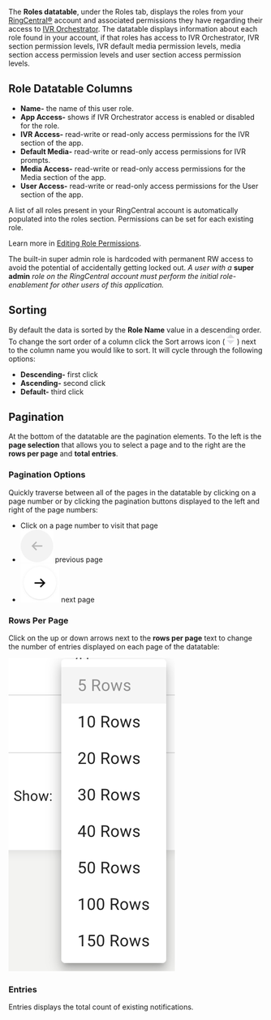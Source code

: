 The **Roles datatable**, under the Roles tab, displays the roles from your [RingCentral®](https://ringcentral.com) account and associated permissions they have regarding their access to [IVR Orchestrator](https://ivrorchestrator.ps.ringcentral.com). The datatable displays information about each role found in your account, if that roles has access to IVR Orchestrator, IVR section permission levels, IVR default media permission levels, media section access permission levels and user section access permission levels.

## Role Datatable Columns
* **Name-** the name of this user role. 
* **App Access-** shows if IVR Orchestrator access is enabled or disabled for the role.
* **IVR Access-** read-write or read-only access permissions for the IVR section of the app.
* **Default Media-** read-write or read-only access permissions for IVR prompts.
* **Media Access-** read-write or read-only access permissions for the Media section of the app.
* **User Access-** read-write or read-only access permissions for the User section of the app.

A list of all roles present in your RingCentral account is automatically populated into the roles section. Permissions can be set for each existing role. 

Learn more in [Editing Role Permissions](users/editing-role-permissions).

The built-in super admin role is hardcoded with permanent RW access to avoid the potential of accidentally getting locked out. *A user with a* **super admin** *role on the RingCentral account must perform the initial role-enablement for other users of this application.*

## Sorting
By default the data is sorted by the **Role Name** value in a descending order. To change the sort order of a column click the Sort arrows icon ( ![Sort arrows icon](../assets/sort.svg "Sort arrows icon") ) next to the column name you would like to sort. It will cycle through the following options:

* **Descending-** first click
* **Ascending-** second click
* **Default-** third click

## Pagination
At the bottom of the datatable are the pagination elements. To the left is the **page selection** that allows you to select a page and to the right are the **rows per page** and **total entries**.

### Pagination Options
Quickly traverse between all of the pages in the datatable by clicking on a page number or by clicking the pagination buttons displayed to the left and right of the page numbers:

* Click on a page number to visit that page
* ![Previous Page Icon](../assets/back.svg "Previous Page Icon") previous page
* ![Next Page Icon](../assets/next.svg "Next Page Icon") next page

### Rows Per Page
Click on the up or down arrows next to the **rows per page** text to change the number of entries displayed on each page of the datatable:

![Rows Per Page](../assets/rows-per-page.png "Rows Per Page")

### Entries
Entries displays the total count of existing notifications.